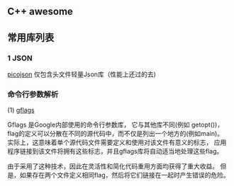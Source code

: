 ## C++ awesome




## 常用库列表

### 1 JSON

[picojson](https://github.com/kazuho/picojson) 仅包含头文件轻量Json库（性能上还过的去)

### 命令行参数解析

(1) [gflags](https://github.com/gflags/gflags)

Gflags 是Google内部使用的命令行参数库， 它与其他库不同(例如 getopt())， 
flag的定义可以分散在不同的源代码中，而不仅是列出一个地方的(例如main)。
实际上，这意味着单个源代码文件需要定义和使用对该文件有意义的标志，
应用程序链接到该文件将拥有这些标志，并且gflags库将自动适当地处理这些flag。

由于采用了这种技术，因此在灵活性和简化代码重用方面均获得了重大收益。
但是，如果存在两个文件定义相同flag，然后将它们链接在一起时产生错误的危险。
